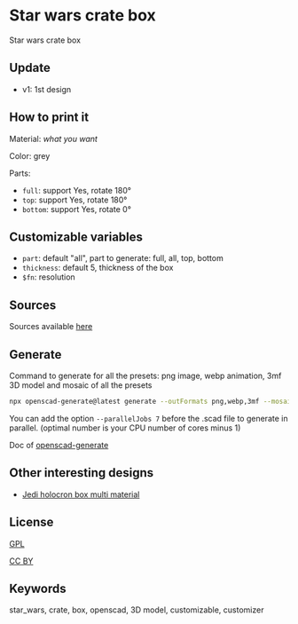 # Star wars crate box

Star wars crate box

## Update

- v1: 1st design

## How to print it

Material: *what you want*

Color: grey

Parts:

- `full`: support Yes, rotate 180°
- `top`: support Yes, rotate 180°
- `bottom`: support Yes, rotate 0°

## Customizable variables

- `part`: default "all", part to generate: full, all, top, bottom
- `thickness`: default 5, thickness of the box
- `$fn`: resolution

## Sources

Sources available [here](https://github.com/yannickbattail/openscad-models/tree/main/star_wars/crate)

## Generate

Command to generate for all the presets: png image, webp animation, 3mf 3D model and mosaic of all the presets

```bash
npx openscad-generate@latest generate --outFormats png,webp,3mf --mosaicFormat 2,2 --configFile sw-crate.yaml ./sw-crate.scad
```

You can add the option `--parallelJobs 7` before the .scad file to generate in parallel. (optimal number is your CPU number of cores minus 1)

Doc of [openscad-generate](https://github.com/yannickbattail/openscad-generate)

## Other interesting designs

- [Jedi holocron box multi material](https://www.thingiverse.com/thing:6782529)

## License

[GPL](https://www.gnu.org/licenses/gpl-3.0.html)

[CC BY](https://creativecommons.org/licenses/by/4.0/)

## Keywords

star_wars, crate, box, openscad, 3D model, customizable, customizer
